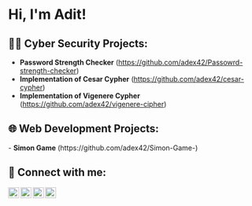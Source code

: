 <h1>Hi, I'm Adit! <br/>
<h2>👨‍💻 Cyber Security Projects:</h2>

- <b>Password Strength Checker</b> (https://github.com/adex42/Passowrd-strength-checker)
- <b>Implementation of Cesar Cypher</b> (https://github.com/adex42/cesar-cypher)
- <b>Implementation of Vigenere Cypher</b> (https://github.com/adex42/vigenere-cipher)

<h2>🌐 Web Development Projects:</h2>
- <b>Simon Game</b> (https://github.com/adex42/Simon-Game-)


<h2> 🤳 Connect with me:</h2>

[<img align="left" alt="AditVerma | YouTube" width="22px" src="https://cdn.jsdelivr.net/npm/simple-icons@v3/icons/youtube.svg" />][youtube]
[<img align="left" alt="AditVerma | Twitter" width="22px" src="https://cdn.jsdelivr.net/npm/simple-icons@v3/icons/twitter.svg" />][twitter]
[<img align="left" alt="AditVerma | LinkedIn" width="22px" src="https://cdn.jsdelivr.net/npm/simple-icons@v3/icons/linkedin.svg" />][linkedin]
[<img align="left" alt="AditVerma | Instagram" width="22px" src="https://cdn.jsdelivr.net/npm/simple-icons@v3/icons/instagram.svg" />][instagram]

[twitter]: https://twitter.com/joshmadakor
[youtube]: https://www.youtube.com/c/joshmadakor
[instagram]: https://www.instagram.com/joshmadakor/
[linkedin]: https://linkedin.com/in/joshmadakor

